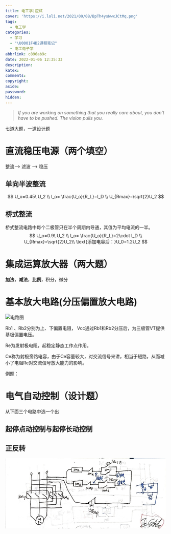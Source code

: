 ```yaml
---
title: 电工学|应试
cover: 'https://i.loli.net/2021/09/08/BpTh4ysNwxJCtMq.png'
tags:
  - 电工学
categories:
  - 学习
  - "\U0001F4D2课程笔记"
  - 电工电子学
abbrlink: c896ab9c
date: 2022-01-06 12:35:33
description:
katex:
comments:
copyright:
aside:
password:
hidden:
---
```


> *If you are working on something that you really care about, you don’t have to be pushed. The vision pulls you.* 

七道大题，一道设计题



# 直流稳压电源（两个填空）

整流--> 滤波 --> 稳压

## 单向半波整流

$$
U_o=0.45\ U_2 \\
I_o= \frac{U_o}{R_L}=I_D \\
U_{Rmax}=\sqrt{2}U_2
$$

## 桥式整流

桥式整流电路中每个二极管只在半个周期内导通，其值为平均电流的一半。
$$
U_o=0.9\ U_2 \\
I_o= \frac{U_o}{R_L}=2\cdot I_D \\
U_{Rmax}=\sqrt{2}U_2\\
\text{添加电容后：}U_0=1.2U_2
$$

# 集成运算放大器（两大题）

**加法**，**减法**，**比例**，积分，微分

# 基本放大电路(分压偏置放大电路)

![电路图](http://www.czgyxx.com/Resources/jd/06/Courseware/content/SCOs/m02-03-001/images/1-1.png)

Rb1 、Rb2分别为上、下偏置电阻， Vcc通过Rb1和Rb2分压后，为三极管VT提供基极偏置电压。

Re为发射极电阻，起稳定静态工作点作用。

Ce称为射极旁路电容，由于Ce容量较大，对交流信号来讲，相当于短路，从而减小了电阻Re对交流信号放大能力的影响。

例题：



# 电气自动控制（设计题）

从下面三个电路中选一个出

## 起停点动控制与起停长动控制



## 正反转

![](../../../../images/blogimage/raw/master/202201061332043.jpg)
